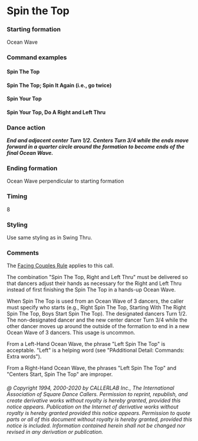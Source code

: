 
# Spin the Top

### Starting formation

Ocean Wave

### Command examples

#### Spin The Top
#### Spin The Top; Spin It Again (i.e., go twice)
#### Spin Your Top
#### Spin Your Top, Do A Right and Left Thru
### Dance action

***End and adjacent center Turn 1/2.***
***Centers Turn 3/4 while the ends move forward in a
quarter circle around the formation to become ends of the final Ocean Wave.***

### Ending formation

Ocean Wave perpendicular to starting formation

### Timing

8

### Styling

Use same styling as in Swing Thru.

### Comments

The [Facing Couples Rule](../b2/facing_couples_rule.md) applies to this call.

The combination "Spin The Top, Right and Left Thru"
must be delivered so that dancers adjust their
hands as necessary for the Right and Left Thru instead of first finishing the Spin The Top in a
hands-up Ocean Wave.

When Spin The Top is used from an Ocean Wave of 3 dancers, the caller must specify who starts (e.g.,
Right Spin The Top, Starting With The Right Spin The Top, Boys Start Spin The Top). The designated
dancers Turn 1/2. The non-designated dancer and the new center dancer Turn 3/4 while the other
dancer moves up around the outside of the formation to end in a new Ocean Wave of 3 dancers. This
usage is uncommon.

From a Left-Hand Ocean Wave, the phrase "Left Spin The Top" is acceptable.
"Left" is a helping word
(see "PAdditional Detail: Commands: Extra words").

From a Right-Hand Ocean Wave, the phrases "Left Spin The Top" and
"Centers Start, Spin The Top" are improper.

###### @ Copyright 1994, 2000-2020 by CALLERLAB Inc., The International Association of Square Dance Callers. Permission to reprint, republish, and create derivative works without royalty is hereby granted, provided this notice appears. Publication on the Internet of derivative works without royalty is hereby granted provided this notice appears. Permission to quote parts or all of this document without royalty is hereby granted, provided this notice is included. Information contained herein shall not be changed nor revised in any derivation or publication.
